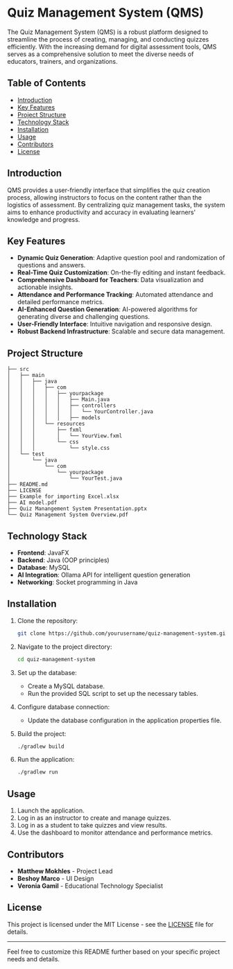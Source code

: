 # Quiz Management System (QMS)

The Quiz Management System (QMS) is a robust platform designed to streamline the process of creating, managing, and conducting quizzes efficiently. With the increasing demand for digital assessment tools, QMS serves as a comprehensive solution to meet the diverse needs of educators, trainers, and organizations.

## Table of Contents

- [Introduction](#introduction)
- [Key Features](#key-features)
- [Project Structure](#project-structure)
- [Technology Stack](#technology-stack)
- [Installation](#installation)
- [Usage](#usage)
- [Contributors](#contributors)
- [License](#license)

## Introduction

QMS provides a user-friendly interface that simplifies the quiz creation process, allowing instructors to focus on the content rather than the logistics of assessment. By centralizing quiz management tasks, the system aims to enhance productivity and accuracy in evaluating learners' knowledge and progress.

## Key Features

- **Dynamic Quiz Generation**: Adaptive question pool and randomization of questions and answers.
- **Real-Time Quiz Customization**: On-the-fly editing and instant feedback.
- **Comprehensive Dashboard for Teachers**: Data visualization and actionable insights.
- **Attendance and Performance Tracking**: Automated attendance and detailed performance metrics.
- **AI-Enhanced Question Generation**: AI-powered algorithms for generating diverse and challenging questions.
- **User-Friendly Interface**: Intuitive navigation and responsive design.
- **Robust Backend Infrastructure**: Scalable and secure data management.

## Project Structure

```
├── src
│   ├── main
│   │   ├── java
│   │   │   ├── com
│   │   │   │   ├── yourpackage
│   │   │   │   │   ├── Main.java
│   │   │   │   │   ├── controllers
│   │   │   │   │   │   └── YourController.java
│   │   │   │   │   ├── models
│   │   │   └── resources
│   │   │       ├── fxml
│   │   │       │   └── YourView.fxml
│   │   │       └── css
│   │   │           └── style.css
│   └── test
│       └── java
│           └── com
│               └── yourpackage
│                   └── YourTest.java
├── README.md
├── LICENSE
├── Example for importing Excel.xlsx
├── AI model.pdf
├── Quiz Manangement System Presentation.pptx
└── Quiz Management System Overview.pdf
```

## Technology Stack

- **Frontend**: JavaFX
- **Backend**: Java (OOP principles)
- **Database**: MySQL
- **AI Integration**: Ollama API for intelligent question generation
- **Networking**: Socket programming in Java

## Installation

1. Clone the repository:
   ```sh
   git clone https://github.com/yourusername/quiz-management-system.git
   ```
2. Navigate to the project directory:
   ```sh
   cd quiz-management-system
   ```
3. Set up the database:
   - Create a MySQL database.
   - Run the provided SQL script to set up the necessary tables.

4. Configure database connection:
   - Update the database configuration in the application properties file.

5. Build the project:
   ```sh
   ./gradlew build
   ```

6. Run the application:
   ```sh
   ./gradlew run
   ```

## Usage

1. Launch the application.
2. Log in as an instructor to create and manage quizzes.
3. Log in as a student to take quizzes and view results.
4. Use the dashboard to monitor attendance and performance metrics.

## Contributors

- **Matthew Mokhles** - Project Lead
- **Beshoy Marco** - UI Design
- **Veronia Gamil** - Educational Technology Specialist

## License

This project is licensed under the MIT License - see the [LICENSE](LICENSE) file for details.

---

Feel free to customize this README further based on your specific project needs and details.
